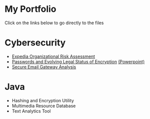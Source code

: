 # My Portfolio
Click on the links below to go directly to the files
# Cybersecurity
- [Expedia Organizational Risk Assessment](https://github.com/EKGA/Cybersecurity/blob/main/Writing/Organizational%20Risk%20Measurement%20Analysis.pdf)
- [Passwords and Evolving Legal Status of Encryption](https://github.com/EKGA/Cybersecurity/blob/main/Writing/Evolving%20Legal%20Status%20of%20Encryption.pdf) [(Powerpoint)](https://github.com/EKGA/Cybersecurity/blob/main/Writing/Legal%20Status%20of%20Encryption%20Powerpoint.pdf)
- [Secure Email Gateway Analysis](https://github.com/EKGA/Cybersecurity/blob/main/Writing/Secure%20Email%20Gateway%20Analysis.pdf)
# Java
- Hashing and Encryption Utility
- Multimedia Resource Database
- Text Analytics Tool
